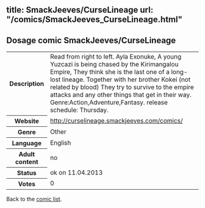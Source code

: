 title: SmackJeeves/CurseLineage
url: "/comics/SmackJeeves_CurseLineage.html"
---
Dosage comic SmackJeeves/CurseLineage
-----------------------------------------

<table class="comicinfo">
<tr>
<th>Description</th><td>Read from right to left. Ayla Exonuke, A young Yuzcazi is being chased by the Kirimangalou Empire, They think she is the last one of a long-lost lineage. Together with her brother Kokei (not related by blood) They try to survive to the empire attacks and any other things that get in their way. Genre:Action,Adventure,Fantasy. release schedule: Thursday.</td>
</tr>
<tr>
<th>Website</th><td><a href="http://curselineage.smackjeeves.com/comics/">http://curselineage.smackjeeves.com/comics/</a></td>
</tr>
<tr>
<th>Genre</th><td>Other</td>
</tr>
<tr>
<th>Language</th><td>English</td>
</tr>
<tr>
<th>Adult content</th><td>no</td>
</tr>
<tr>
<th>Status</th><td>ok on 11.04.2013</td>
</tr>
<tr>
<th>Votes</th><td>0</div></td>
</tr>
</table>

Back to the [comic list](../comic-index.html).
